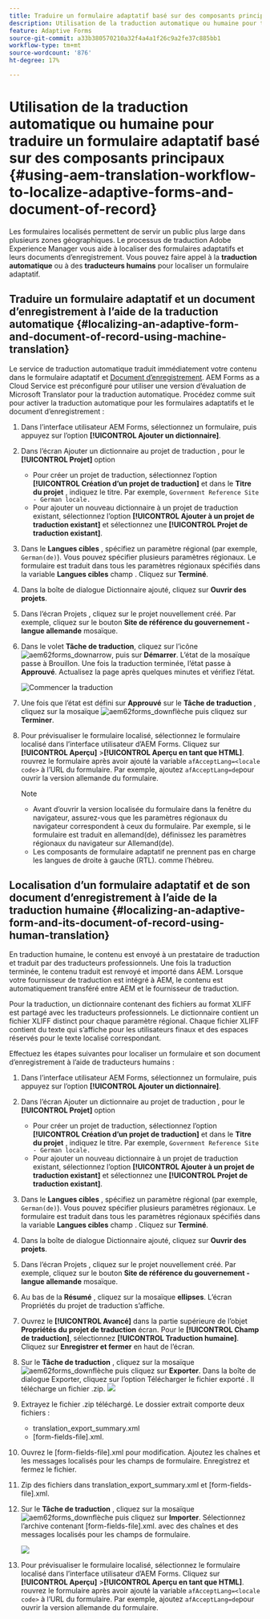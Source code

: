 ```yaml
---
title: Traduire un formulaire adaptatif basé sur des composants principaux
description: Utilisation de la traduction automatique ou humaine pour traduire un formulaire adaptatif basé sur des composants principaux
feature: Adaptive Forms
source-git-commit: a33b380570210a32f4a4a1f26c9a2fe37c885bb1
workflow-type: tm+mt
source-wordcount: '876'
ht-degree: 17%

---
```


# Utilisation de la traduction automatique ou humaine pour traduire un formulaire adaptatif basé sur des composants principaux {#using-aem-translation-workflow-to-localize-adaptive-forms-and-document-of-record}

Les formulaires localisés permettent de servir un public plus large dans plusieurs zones géographiques. Le processus de traduction Adobe Experience Manager vous aide à localiser des formulaires adaptatifs et leurs documents d’enregistrement. Vous pouvez faire appel à la **traduction automatique** ou à des **traducteurs humains** pour localiser un formulaire adaptatif.

## Traduire un formulaire adaptatif et un document d’enregistrement à l’aide de la traduction automatique {#localizing-an-adaptive-form-and-document-of-record-using-machine-translation}

Le service de traduction automatique traduit immédiatement votre contenu dans le formulaire adaptatif et [Document d’enregistrement](/help/forms/generate-document-of-record-core-components.md). AEM Forms as a Cloud Service est préconfiguré pour utiliser une version d’évaluation de Microsoft Translator pour la traduction automatique. Procédez comme suit pour activer la traduction automatique pour les formulaires adaptatifs et le document d’enregistrement :

1. Dans l’interface utilisateur AEM Forms, sélectionnez un formulaire, puis appuyez sur l’option **[!UICONTROL Ajouter un dictionnaire]**.
1. Dans l’écran Ajouter un dictionnaire au projet de traduction , pour le **[!UICONTROL Projet]** option

   * Pour créer un projet de traduction, sélectionnez l’option **[!UICONTROL Création d’un projet de traduction]** et dans le **Titre du projet** , indiquez le titre. Par exemple, `Government Reference Site - German locale.`
   * Pour ajouter un nouveau dictionnaire à un projet de traduction existant, sélectionnez l’option **[!UICONTROL Ajouter à un projet de traduction existant]** et sélectionnez une **[!UICONTROL Projet de traduction existant]**.
1. Dans le **Langues cibles** , spécifiez un paramètre régional (par exemple, `German(de)`). Vous pouvez spécifier plusieurs paramètres régionaux. Le formulaire est traduit dans tous les paramètres régionaux spécifiés dans la variable **Langues cibles** champ . Cliquez sur **Terminé**.
1. Dans la boîte de dialogue Dictionnaire ajouté, cliquez sur **Ouvrir des projets**.
1. Dans l’écran Projets , cliquez sur le projet nouvellement créé. Par exemple, cliquez sur le bouton **Site de référence du gouvernement - langue allemande** mosaïque.
1. Dans le volet **Tâche de traduction**, cliquez sur l’icône ![aem62forms_downarrow](assets/aem62forms_downarrow.png), puis sur **Démarrer**. L’état de la mosaïque passe à Brouillon. Une fois la traduction terminée, l’état passe à **Approuvé**. Actualisez la page après quelques minutes et vérifiez l’état.

   ![Commencer la traduction](/help/forms/assets/adaptive-forms-core-components-start-translation.png)
1. Une fois que l’état est défini sur **Approuvé** sur le **Tâche de traduction** , cliquez sur la mosaïque ![aem62forms_downflèche](assets/aem62forms_downarrow.png) puis cliquez sur **Terminer**.

1. Pour prévisualiser le formulaire localisé, sélectionnez le formulaire localisé dans l’interface utilisateur d’AEM Forms. Cliquez sur **[!UICONTROL Aperçu]** >**[!UICONTROL Aperçu en tant que HTML]**. rouvrez le formulaire après avoir ajouté la variable `afAcceptLang=<locale code>` à l’URL du formulaire. Par exemple, ajoutez `afAcceptLang=de`pour ouvrir la version allemande du formulaire.


   >[!NOTE]
   >
   >* Avant d’ouvrir la version localisée du formulaire dans la fenêtre du navigateur, assurez-vous que les paramètres régionaux du navigateur correspondent à ceux du formulaire. Par exemple, si le formulaire est traduit en allemand(de), définissez les paramètres régionaux du navigateur sur Allemand(de).
   >* Les composants de formulaire adaptatif ne prennent pas en charge les langues de droite à gauche (RTL). comme l’hébreu.

<!-- 
   Along with the Adaptive form, the auto-generated document of record is also localized.

   For more information on Document of Record settings and configuration, see:

   [Document of Record Template](/help/forms/using/generate-document-of-record-for-non-xfa-based-adaptive-forms.md#p-document-of-record-template-configuration-p)

   [Document of Record settings](/help/forms/using/generate-document-of-record-for-non-xfa-based-adaptive-forms.md#p-document-of-record-settings-p)

1. [Customize the branding information of the document of record](/help/forms/using/generate-document-of-record-for-non-xfa-based-adaptive-forms.md) and ensure that the browser locale is set to the same language to which you have localized the Adaptive Form using machine language. The browser locale helps localize the branding information in the document of record.
1. To view the localized document of record, tap Generate Preview. The document of record PDF is generated and opened in a new tab in your browser.

-->

## Localisation d’un formulaire adaptatif et de son document d’enregistrement à l’aide de la traduction humaine {#localizing-an-adaptive-form-and-its-document-of-record-using-human-translation}

En traduction humaine, le contenu est envoyé à un prestataire de traduction et traduit par des traducteurs professionnels. Une fois la traduction terminée, le contenu traduit est renvoyé et importé dans AEM. Lorsque votre fournisseur de traduction est intégré à AEM, le contenu est automatiquement transféré entre AEM et le fournisseur de traduction.

Pour la traduction, un dictionnaire contenant des fichiers au format XLIFF est partagé avec les traducteurs professionnels. Le dictionnaire contient un fichier XLIFF distinct pour chaque paramètre régional. Chaque fichier XLIFF contient du texte qui s’affiche pour les utilisateurs finaux et des espaces réservés pour le texte localisé correspondant.

Effectuez les étapes suivantes pour localiser un formulaire et son document d’enregistrement à l’aide de traducteurs humains :

1. Dans l’interface utilisateur AEM Forms, sélectionnez un formulaire, puis appuyez sur l’option **[!UICONTROL Ajouter un dictionnaire]**.
1. Dans l’écran Ajouter un dictionnaire au projet de traduction , pour le **[!UICONTROL Projet]** option

   * Pour créer un projet de traduction, sélectionnez l’option **[!UICONTROL Création d’un projet de traduction]** et dans le **Titre du projet** , indiquez le titre. Par exemple, `Government Reference Site - German locale.`
   * Pour ajouter un nouveau dictionnaire à un projet de traduction existant, sélectionnez l’option **[!UICONTROL Ajouter à un projet de traduction existant]** et sélectionnez une **[!UICONTROL Projet de traduction existant]**.
1. Dans le **Langues cibles** , spécifiez un paramètre régional (par exemple, `German(de)`). Vous pouvez spécifier plusieurs paramètres régionaux. Le formulaire est traduit dans tous les paramètres régionaux spécifiés dans la variable **Langues cibles** champ . Cliquez sur **Terminé**.
1. Dans la boîte de dialogue Dictionnaire ajouté, cliquez sur **Ouvrir des projets**.
1. Dans l’écran Projets , cliquez sur le projet nouvellement créé. Par exemple, cliquez sur le bouton **Site de référence du gouvernement - langue allemande** mosaïque.
1. Au bas de la **Résumé** , cliquez sur la mosaïque **ellipses**. L’écran Propriétés du projet de traduction s’affiche.
1. Ouvrez le **[!UICONTROL Avancé]** dans la partie supérieure de l’objet **Propriétés du projet de traduction** écran. Pour le **[!UICONTROL Champ de traduction]**, sélectionnez **[!UICONTROL Traduction humaine]**. Cliquez sur **Enregistrer et fermer** en haut de l’écran.
1. Sur le **Tâche de traduction** , cliquez sur la mosaïque ![aem62forms_downflèche](assets/aem62forms_downarrow.png) puis cliquez sur **Exporter**. Dans la boîte de dialogue Exporter, cliquez sur l’option Télécharger le fichier exporté . Il télécharge un fichier .zip.
   ![](/help/forms/assets/adaptive-forms-core-components-start-translation-export.png)
1. Extrayez le fichier .zip téléchargé. Le dossier extrait comporte deux fichiers :
   * translation_export_summary.xml
   * [form-fields-file].xml.
1. Ouvrez le [form-fields-file].xml pour modification. Ajoutez les chaînes et les messages localisés pour les champs de formulaire. Enregistrez et fermez le fichier.
1. Zip des fichiers dans translation_export_summary.xml et [form-fields-file].xml.
1. Sur le **Tâche de traduction** , cliquez sur la mosaïque ![aem62forms_downflèche](assets/aem62forms_downarrow.png) puis cliquez sur **Importer**. Sélectionnez l’archive contenant [form-fields-file].xml. avec des chaînes et des messages localisés pour les champs de formulaire.

   ![](/help/forms/assets/adaptive-forms-core-components-start-translation-import.png)

1. Pour prévisualiser le formulaire localisé, sélectionnez le formulaire localisé dans l’interface utilisateur d’AEM Forms. Cliquez sur **[!UICONTROL Aperçu]** >**[!UICONTROL Aperçu en tant que HTML]**. rouvrez le formulaire après avoir ajouté la variable `afAcceptLang=<locale code>` à l’URL du formulaire. Par exemple, ajoutez `afAcceptLang=de`pour ouvrir la version allemande du formulaire.